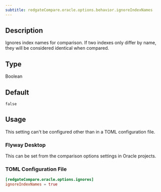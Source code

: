 ```yaml
---
subtitle: redgateCompare.oracle.options.behavior.ignoreIndexNames
---
```


## Description

Ignores index names for comparison. If two indexes only differ by name, they will be considered identical when compared.

## Type

Boolean

## Default

`false`

## Usage

This setting can't be configured other than in a TOML configuration file.

### Flyway Desktop

This can be set from the comparison options settings in Oracle projects.

### TOML Configuration File

```toml
[redgateCompare.oracle.options.ignores]
ignoreIndexNames = true
```
